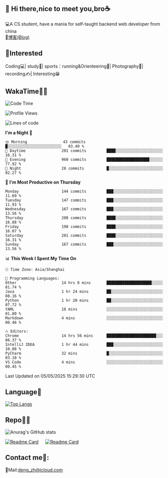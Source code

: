 👋 Hi there,nice to meet you,bro☕
---
💻A CS student, have a mania for self-taught backend web developer from china   
📌[博客(Blog)](https://github.com/HealUP/MyBlog)

 <!-- waka-box start -->
 <!-- waka-box end -->
 
🧲**Interested**
--
Coding💻| study📖| sports：running&Orienteering🏃‍| Photography📸| recording✍️| Interesting😁

WakaTime👨‍💻
---
<!--START_SECTION:waka-->
![Code Time](http://img.shields.io/badge/Code%20Time-2%2C926%20hrs%2035%20mins-blue)

![Profile Views](http://img.shields.io/badge/Profile%20Views-0-blue)

![Lines of code](https://img.shields.io/badge/From%20Hello%20World%20I%27ve%20Written-205.1%20thousand%20lines%20of%20code-blue)

**I'm a Night 🦉** 

```text
🌞 Morning                43 commits          █░░░░░░░░░░░░░░░░░░░░░░░░   03.49 % 
🌆 Daytime                201 commits         ████░░░░░░░░░░░░░░░░░░░░░   16.31 % 
🌃 Evening                960 commits         ███████████████████░░░░░░   77.92 % 
🌙 Night                  28 commits          █░░░░░░░░░░░░░░░░░░░░░░░░   02.27 % 
```
📅 **I'm Most Productive on Thursday** 

```text
Monday                   144 commits         ███░░░░░░░░░░░░░░░░░░░░░░   11.69 % 
Tuesday                  147 commits         ███░░░░░░░░░░░░░░░░░░░░░░   11.93 % 
Wednesday                167 commits         ███░░░░░░░░░░░░░░░░░░░░░░   13.56 % 
Thursday                 208 commits         ████░░░░░░░░░░░░░░░░░░░░░   16.88 % 
Friday                   198 commits         ████░░░░░░░░░░░░░░░░░░░░░   16.07 % 
Saturday                 201 commits         ████░░░░░░░░░░░░░░░░░░░░░   16.31 % 
Sunday                   167 commits         ███░░░░░░░░░░░░░░░░░░░░░░   13.56 % 
```


📊 **This Week I Spent My Time On** 

```text
🕑︎ Time Zone: Asia/Shanghai

💬 Programming Languages: 
Other                    14 hrs 8 mins       ████████████████████░░░░░   81.74 % 
Java                     1 hr 24 mins        ██░░░░░░░░░░░░░░░░░░░░░░░   08.16 % 
Python                   1 hr 20 mins        ██░░░░░░░░░░░░░░░░░░░░░░░   07.72 % 
YAML                     18 mins             ░░░░░░░░░░░░░░░░░░░░░░░░░   01.80 % 
Markdown                 4 mins              ░░░░░░░░░░░░░░░░░░░░░░░░░   00.46 % 

🔥 Editors: 
Chrome                   14 hrs 56 mins      ██████████████████████░░░   86.37 % 
IntelliJ IDEA            1 hr 44 mins        ███░░░░░░░░░░░░░░░░░░░░░░   10.08 % 
PyCharm                  32 mins             █░░░░░░░░░░░░░░░░░░░░░░░░   03.10 % 
VS Code                  4 mins              ░░░░░░░░░░░░░░░░░░░░░░░░░   00.45 % 
```


 Last Updated on 05/05/2025 15:29:30 UTC
<!--END_SECTION:waka-->

Language🚀
---
[![Top Langs](https://github-readme-stats.vercel.app/api/top-langs/?username=HealUP&layout=compact&hide_border=true)](https://github.com/HealUP)

Repo🧑‍💻
---
![Anurag's GitHub stats](https://github-readme-stats.vercel.app/api?username=HealUP&count_private=true&show_icons=true&theme=gruvbox&hide_border=true) 

[![Readme Card](https://github-readme-stats.vercel.app/api/pin/?username=HealUP&repo=InternetEy&theme=transparent)](https://github.com/HealUP/InternetEy) &emsp;
[![Readme Card](https://github-readme-stats.vercel.app/api/pin/?username=HealUP&repo=CampusExperience&theme=transparent)](https://github.com/HealUP/CampusExperience)


Contact me📱:
---
📮Mail:deng_zh@icloud.com  
